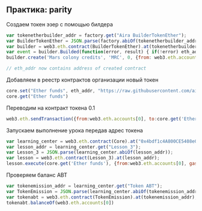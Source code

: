 ## Практика: parity

Создаем токен эзер с помощью билдера

```js
var tokenetherbuilder_addr = factory.get("Aira BuilderTokenEther");
var BuilderTokenEther = JSON.parse(factory.abiOf(tokenetherbuilder_addr));
var builder = web3.eth.contract(BuilderTokenEther).at(tokenetherbuilder_addr);
var event = builder.Builded(function(error, result) { if(!error) eth_addr = result.args.instance; else console.log(error); });
builder.create('Mars colony credits', 'MRC', 0, {from: web3.eth.accounts[0], gas: 1000000, value: builder.buildingCostWei()})

// eth_addr now contains address of created contract
```

Добавляем в реестр контрактов организации новый токен

```js
core.set("Ether funds", eth_addr, "https://raw.githubusercontent.com/airalab/core/master/contracts/token/TokenEther.sol", true, {from:web3.eth.accounts[0], gas:300000})
core.get("Ether funds")
```

Переводим на контракт токена 0.1

```js
web3.eth.sendTransaction({from:web3.eth.accounts[0], to:core.get('Ether funds'), value: web3.toWei('0.1', 'ether')})
```

Запускаем выполнение урока передав адрес токена

```js
var learning_center = web3.eth.contract(Core).at("0x4bdf1c4A800CE5408e0D95F52787C6924e07F5A3");
var lesson_addr = learning_center.get("Lesson_3");
var Lesson_3 = JSON.parse(learning_center.abiOf(lesson_addr));
var lesson = web3.eth.contract(Lesson_3).at(lesson_addr);
lesson.execute(core.get('Ether funds'), {from:web3.eth.accounts[0], gas:900000})
```

Проверяем баланс ABT

```js
var tokenemission_addr = learning_center.get("Token ABT");
var TokenEmission = JSON.parse(learning_center.abiOf(tokenemission_addr));
var tokenabt = web3.eth.contract(TokenEmission).at(tokenemission_addr);
tokenabt.balanceOf(web3.eth.accounts[0])
```
